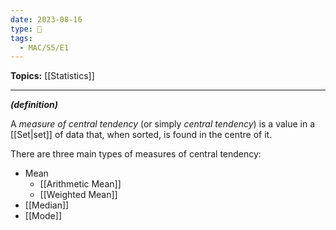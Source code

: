 ```yaml
---
date: 2023-08-16
type: 🧠
tags:
  - MAC/S5/E1
---
```


**Topics:** [[Statistics]]

---

_**(definition)**_

A _measure of central tendency_ (or simply _central tendency_) is a value in a [[Set|set]] of data that, when sorted, is found in the centre of it.

There are three main types of measures of central tendency:

- Mean
	- [[Arithmetic Mean]]
	- [[Weighted Mean]]
- [[Median]]
- [[Mode]]
